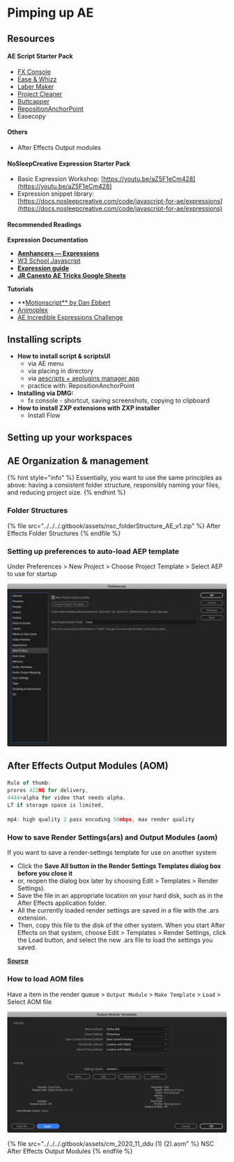 # Pimping up AE

## Resources

#### AE Script Starter Pack

* [FX Console](https://www.videocopilot.net/blog/2018/05/fx-console-updated-to-v1-0-3/)
* [Ease & Whizz](https://aescripts.com/ease-and-wizz/)
* [Laber Maker](https://aescripts.com/label-maker/)
* [Project Cleaner](https://aescripts.com/project-cleaner/)
* [Buttcapper](https://www.battleaxe.co/downloads)
* [RepositionAnchorPoint](https://aescripts.com/repositionanchorpoint/)
* Easecopy

#### Others

* After Effects Output modules

#### NoSleepCreative Expression Starter Pack

* Basic Expression Workshop: [https://youtu.be/aZ5F1eCm428](https://youtu.be/aZ5F1eCm428)
* Expression snippet library: [https://docs.nosleepcreative.com/code/javascript-for-ae/expressions](https://docs.nosleepcreative.com/code/javascript-for-ae/expressions)

#### Recommended Readings

**Expression** **Documentation**

* [**Aenhancers — Expressions**](http://expressions.aenhancers.com/)
* [W3 School Javascript](https://www.w3schools.com/js/js\_object\_definition.asp)
* [**Expression guide**](https://readthedocs.org/projects/after-effects-expressions-guide/downloads/pdf/latest/)
* [**JR Canesto AE Tricks Google Sheets**](https://docs.google.com/spreadsheets/d/1a3ArTUHAJwVi-ObZofvz6IfrKbSGSENlaTIRTs8pAJU/edit#gid=0)

**Tutorials**

* \*\*[Motionscript\*\* by Dan Ebbert](http://www.motionscript.com/)
* [Animoplex](https://www.youtube.com/channel/UCbfz\_keteqaKbpiRiS95Dqg)
* [AE Incredible Expressions Challenge](https://www.youtube.com/playlist?list=PLZAr8tT8TcsRj62nIO7ILCMitj5RKjsMf)

## Installing scripts

* **How to install script & scriptsUI**
  * via AE menu
  * via placing in directory&#x20;
  * via [aescripts + aeplugins manager app](https://aescripts.com/learn/aescripts-aeplugins-manager-app/)
  * practice with:  RepositionAnchorPoint
* **Installing via DMG:**&#x20;
  * fx console - shortcut, saving screenshots, copying to clipboard
* **How to install ZXP extensions with ZXP installer**
  * Install Flow

## Setting up your workspaces



## AE Organization & management

{% hint style="info" %}
Essentially, you want to use the same principles as above: having a consistent folder structure, responsibly naming your files, and reducing project size.
{% endhint %}

### Folder Structures

{% file src="../../../.gitbook/assets/nsc_folderStructure_AE_v1.zip" %}
After Effects Folder Structures
{% endfile %}

### Setting up preferences to auto-load AEP template&#x20;

Under Preferences > New Project  > Choose Project Template > Select AEP to use for startup

![](<../../../.gitbook/assets/image (2) (1) (1).png>)

## After Effects Output Modules (AOM)

```javascript
Rule of thumb: 
prores 422HQ for delivery, 
4444+alpha for video that needs alpha, 
LT if storage space is limited,

mp4: high quality 2 pass encoding 50mbps, max render quality
```

### How to save Render Settings(ars) and Output Modules (aom)

If you want to save a render-settings template for use on another system

* Click the **Save All button in the Render Settings Templates dialog box before you close it**&#x20;
* or, reopen the dialog box later by choosing Edit > Templates > Render Settings).&#x20;
* Save the file in an appropriate location on your hard disk, such as in the After Effects application folder.&#x20;
* All the currently loaded render settings are saved in a file with the .ars extension.&#x20;
* Then, copy this file to the disk of the other system. When you start After Effects on that system, choose Edit > Templates > Render Settings, click the Load button, and select the new .ars file to load the settings you saved.

[**Source**](https://forums.creativecow.net/docs/forums/post.php?forumid=2\&postid=1040525\&univpostid=1040525\&pview=t)

### How to load AOM files

Have a item in the render queue > `Output Module` > `Make Template` > `Load` > Select AOM file

![](<../../../.gitbook/assets/image (15).png>)

{% file src="../../../.gitbook/assets/cm_2020_11_ddu (1) (2).aom" %}
NSC After Effects Output Modules
{% endfile %}

##
